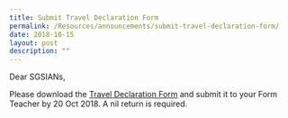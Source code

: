 ```yaml
---
title: Submit Travel Declaration Form
permalink: /Resources/announcements/submit-travel-declaration-form/
date: 2018-10-15
layout: post
description: ""
---
```

Dear SGSIANs,

Please download the [Travel Declaration Form](https://www.sgs.edu.sg/wp-content/uploads/2018/10/2018_Term-4-Travel-Decl.docx) and submit it to your Form Teacher by 20 Oct 2018. A nil return is required.